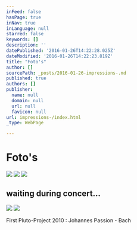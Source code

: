 ```yaml
---
inFeed: false
hasPage: true
inNav: true
inLanguage: null
starred: false
keywords: []
description: ''
datePublished: '2016-01-26T14:22:28.025Z'
dateModified: '2016-01-26T14:22:23.819Z'
title: "Foto's"
author: []
sourcePath: _posts/2016-01-26-impressions-.md
published: true
authors: []
publisher:
  name: null
  domain: null
  url: null
  favicon: null
url: impressions-/index.html
_type: WebPage

---
```

# Foto's
![](https://s3-us-west-2.amazonaws.com/the-grid-img/p/805536f09662f70e043e0b21cc5a4d9fe5d6aff6.jpg)
![](https://s3-us-west-2.amazonaws.com/the-grid-img/p/6a82edb125a7ed5f0def84c76518fa86012d4094.jpg)
![](https://s3-us-west-2.amazonaws.com/the-grid-img/p/b61ba7fbe935747bd1431c30608b675be37eeca6.jpg)

## waiting during concert...
![](https://the-grid-user-content.s3-us-west-2.amazonaws.com/216598ec-9a0a-458d-9fd2-7873752d6857.JPG)
![](https://the-grid-user-content.s3-us-west-2.amazonaws.com/34e4559d-e653-4237-b71b-5ebf3cb0f5bb.jpg)

First Pluto-Project 2010 : Johannes Passion - Bach